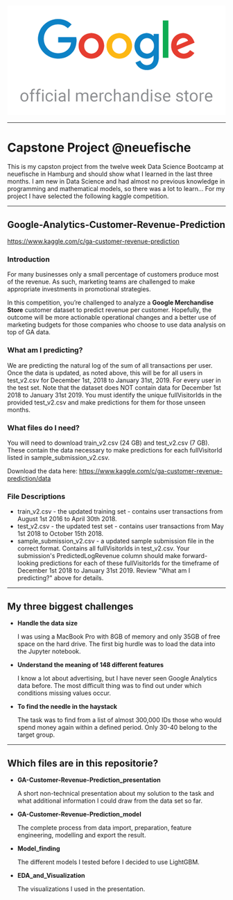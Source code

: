 ![Logo](pics/logo.png)

---
# Capstone Project @neuefische
This is my capston project from the twelve week Data Science Bootcamp at neuefische in Hamburg and should show what I learned in the last three months. I am new in Data Science and had almost no previous knowledge in programming and mathematical models, so there was a lot to learn... For my project I have selected the following kaggle competition.

---
## Google-Analytics-Customer-Revenue-Prediction
https://www.kaggle.com/c/ga-customer-revenue-prediction


### Introduction
For many businesses only a small percentage of customers produce most of the revenue. As such, marketing teams are challenged to make appropriate investments in promotional strategies.

In this competition, you’re challenged to analyze a **Google Merchandise Store** customer dataset to predict revenue per customer. Hopefully, the outcome will be more actionable operational changes and a better use of marketing budgets for those companies who choose to use data analysis on top of GA data.


### What am I predicting?
We are predicting the natural log of the sum of all transactions per user. Once the data is updated, as noted above, this will be for all users in test_v2.csv for December 1st, 2018 to January 31st, 2019. For every user in the test set.
Note that the dataset does NOT contain data for December 1st 2018 to January 31st 2019. You must identify the unique fullVisitorIds in the provided test_v2.csv and make predictions for them for those unseen months.


### What files do I need?
You will need to download train_v2.csv (24 GB) and test_v2.csv (7 GB). These contain the data necessary to make predictions for each fullVisitorId listed in sample_submission_v2.csv.

Download the data here: https://www.kaggle.com/c/ga-customer-revenue-prediction/data


### File Descriptions
- train_v2.csv - the updated training set - contains user transactions from August 1st 2016 to April 30th 2018.
- test_v2.csv - the updated test set - contains user transactions from May 1st 2018 to October 15th 2018.
- sample_submission_v2.csv - a updated sample submission file in the correct format. Contains all fullVisitorIds in test_v2.csv. Your submission's PredictedLogRevenue column should make forward-looking predictions for each of these fullVisitorIds for the timeframe of December 1st 2018 to January 31st 2019. Review "What am I predicting?" above for details.

---
## My three biggest challenges
- **Handle the data size**

    I was using a MacBook Pro with 8GB of memory and only 35GB of free space on the hard drive. The first big hurdle was to load the data into the Jupyter notebook. 
    
- **Understand the meaning of 148 different features**

    I know a lot about advertising, but I have never seen Google Analytics data before. The most difficult thing was to find out under which conditions missing values occur. 
    
- **To find the needle in the haystack**

    The task was to find from a list of almost 300,000 IDs those who would spend money again within a defined period. Only 30-40 belong to the target group.
    
---    
## Which files are in this repositorie? 
- **GA-Customer-Revenue-Prediction_presentation**

    A short non-technical presentation about my solution to the task and what additional information I could draw from the data set so far. 
    
- **GA-Customer-Revenue-Prediction_model**
    
    The complete process from data import, preparation, feature engineering, modelling and export the result. 
    
- **Model_finding**
    
    The different models I tested before I decided to use LightGBM.
    
- **EDA_and_Visualization**

    The visualizations I used in the presentation.
